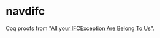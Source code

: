 # navdifc
Coq proofs from ["All your IFCException Are Belong To Us"](https://ieeexplore.ieee.org/abstract/document/6547098).
